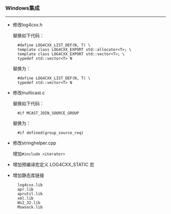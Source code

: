 ### Windows集成
--------------------------------------------------

* 修改log4cxx.h

	替换如下代码：
		
		#define LOG4CXX_LIST_DEF(N, T) \
		template class LOG4CXX_EXPORT std::allocator<T>; \
		template class LOG4CXX_EXPORT std::vector<T>; \
		typedef std::vector<T> N
		
	替换为：
	
		#define LOG4CXX_LIST_DEF(N, T) \
		typedef std::vector<T> N

* 修改multicast.c
	
	替换如下代码：
		
		#if MCAST_JOIN_SOURCE_GROUP
		
	替换为：
	
		#if defined(group_source_req)
		
* 修改stringhelper.cpp
	
	增加`#include <iterator>`

* 增加预编译宏定义 LOG4CXX_STATIC 宏

* 增加静态库链接
	
		log4cxx.lib
		apr.lib
		aprutil.lib
		xml.lib
		Ws2_32.lib
		Mswsock.lib
	